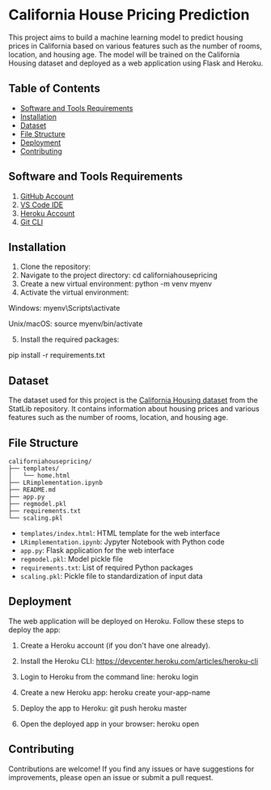 # California House Pricing Prediction

This project aims to build a machine learning model to predict housing prices in California based on various features such as the number of rooms, location, and housing age. The model will be trained on the California Housing dataset and deployed as a web application using Flask and Heroku.

## Table of Contents

- [Software and Tools Requirements](#software-and-tools-requirements)
- [Installation](#installation)
- [Dataset](#dataset)
- [File Structure](#file-structure)
- [Deployment](#deployment)
- [Contributing](#contributing)

## Software and Tools Requirements

1. [GitHub Account](https://github.com)
2. [VS Code IDE](https://code.visualstudio.com)
3. [Heroku Account](https://heroku.com)
4. [Git CLI](https://git-scm.com/book/en/v2/Getting-Started-The-Command-Line)

## Installation

1. Clone the repository:
2. Navigate to the project directory:
cd californiahousepricing
3. Create a new virtual environment:
python -m venv myenv
4. Activate the virtual environment:

Windows: myenv\Scripts\activate

Unix/macOS: source myenv/bin/activate

5. Install the required packages:

pip install -r requirements.txt
## Dataset

The dataset used for this project is the [California Housing dataset](https://www.dcc.fc.up.pt/~ltorgo/Regression/cal_housing.html) from the StatLib repository. It contains information about housing prices and various features such as the number of rooms, location, and housing age.

## File Structure
```
californiahousepricing/
├── templates/
│   └── home.html
├── LRimplementation.ipynb
├── README.md
├── app.py
├── regmodel.pkl
├── requirements.txt
└── scaling.pkl
```
- `templates/index.html`: HTML template for the web interface
- `LRimplementation.ipynb`: Jypyter Notebook with Python code
- `app.py`: Flask application for the web interface
- `regmodel.pkl`: Model pickle file
- `requirements.txt`: List of required Python packages
- `scaling.pkl`: Pickle file to standardization of input data

## Deployment

The web application will be deployed on Heroku. Follow these steps to deploy the app:

1. Create a Heroku account (if you don't have one already).
2. Install the Heroku CLI: https://devcenter.heroku.com/articles/heroku-cli
3. Login to Heroku from the command line: heroku login

4. Create a new Heroku app: heroku create your-app-name
5. Deploy the app to Heroku: git push heroku master
6. Open the deployed app in your browser: heroku open
## Contributing

Contributions are welcome! If you find any issues or have suggestions for improvements, please open an issue or submit a pull request.


